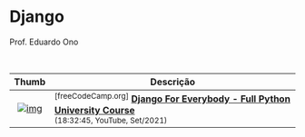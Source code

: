 
# Django

Prof. Eduardo Ono

<br>

| Thumb | Descrição |
| :-: | --- |
| [![img](https://img.youtube.com/vi/o0XbHvKxw7Y/default.jpg)](https://www.youtube.com/watch?v=o0XbHvKxw7Y) | <sup>[freeCodeCamp.org]</sup> [__Django For Everybody - Full Python University Course__](https://www.youtube.com/watch?v=o0XbHvKxw7Y) <br> <sub>(18:32:45, YouTube, Set/2021)</sub>

<br>
